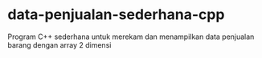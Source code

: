 # data-penjualan-sederhana-cpp
Program C++ sederhana untuk merekam dan menampilkan data penjualan barang dengan array 2 dimensi
